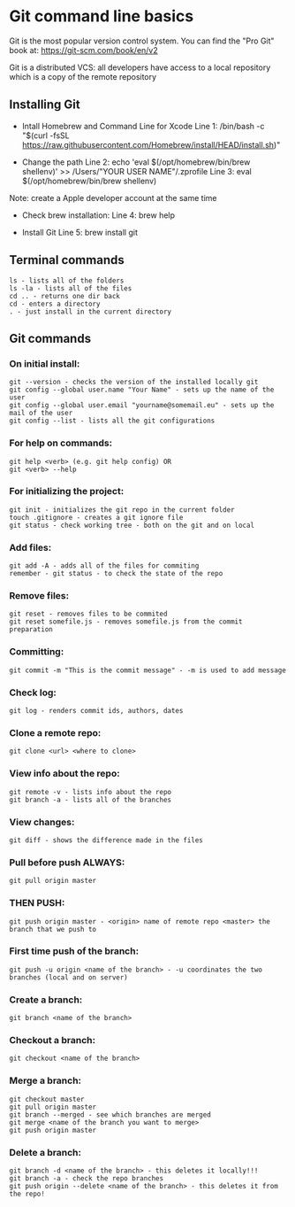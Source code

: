 # Git command line basics

Git is the most popular version control system. You can find the "Pro Git" book at: https://git-scm.com/book/en/v2

Git is a distributed VCS: all developers have access to a local repository which is a copy of the remote repository

## Installing Git

  - Intall Homebrew and Command Line for Xcode
Line 1: /bin/bash -c "$(curl -fsSL https://raw.githubusercontent.com/Homebrew/install/HEAD/install.sh)"

  - Change the path
Line 2: echo 'eval $(/opt/homebrew/bin/brew shellenv)' >> /Users/"YOUR USER NAME"/.zprofile
Line 3: eval $(/opt/homebrew/bin/brew shellenv)

Note: create a Apple developer account at the same time

  - Check brew installation:
Line 4: brew help

  - Install Git 
Line 5: brew install git

## Terminal commands
	ls - lists all of the folders 
	ls -la - lists all of the files 
	cd .. - returns one dir back 
	cd - enters a directory
	. - just install in the current directory 

## Git commands

### On initial install:
	git --version - checks the version of the installed locally git
	git config --global user.name "Your Name" - sets up the name of the user 
	git config --global user.email "yourname@somemail.eu" - sets up the mail of the user
	git config --list - lists all the git configurations
	
### For help on commands:
	git help <verb> (e.g. git help config) OR 
	git <verb> --help 
	
### For initializing the project:
	git init - initializes the git repo in the current folder
	touch .gitignore - creates a git ignore file
	git status - check working tree - both on the git and on local 

### Add files:
	git add -A - adds all of the files for commiting
	remember - git status - to check the state of the repo 
	
### Remove files: 
	git reset - removes files to be commited 
	git reset somefile.js - removes somefile.js from the commit preparation
	
### Committing:
	git commit -m "This is the commit message" - -m is used to add message
	
### Check log:
	git log - renders commit ids, authors, dates
	
### Clone a remote repo:
	git clone <url> <where to clone>

### View info about the repo:
	git remote -v - lists info about the repo
	git branch -a - lists all of the branches

### View changes:
	git diff - shows the difference made in the files
	
### Pull before push ALWAYS:
	git pull origin master
	
### THEN PUSH:
	git push origin master - <origin> name of remote repo <master> the branch that we push to 
	
### First time push of the branch:
	git push -u origin <name of the branch> - -u coordinates the two branches (local and on server)
	
### Create a branch:
	git branch <name of the branch>

### Checkout a branch:
	git checkout <name of the branch>

### Merge a branch:
	git checkout master
	git pull origin master
	git branch --merged - see which branches are merged 
	git merge <name of the branch you want to merge>
	git push origin master 

### Delete a branch:
	git branch -d <name of the branch> - this deletes it locally!!!
	git branch -a - check the repo branches 
	git push origin --delete <name of the branch> - this deletes it from the repo!




